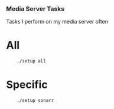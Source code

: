 ### Media Server Tasks
Tasks I perform on my media server often

# All
```bash
    ./setup all
```

# Specific

```bash
    ./setup sonarr
```

